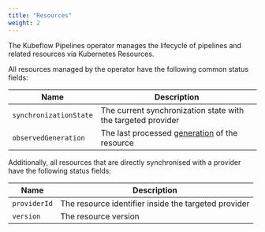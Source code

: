 ```yaml
---
title: "Resources"
weight: 2
---
```


The Kubeflow Pipelines operator manages the lifecycle of pipelines and related resources via Kubernetes Resources.

All resources managed by the operator have the following common status fields:

| Name                   | Description                                                                                                                                     |
| ---------------------- | ----------------------------------------------------------------------------------------------------------------------------------------------- |
| `synchronizationState` | The current synchronization state with the targeted provider                                                                                    |
| `observedGeneration`   | The last processed [generation](https://kubernetes.io/docs/reference/kubernetes-api/common-definitions/object-meta/#ObjectMeta) of the resource |

Additionally, all resources that are directly synchronised with a provider have the following status fields:

| Name         | Description                                          |
| ------------ | ---------------------------------------------------- |
| `providerId` | The resource identifier inside the targeted provider |
| `version`    | The resource version                                 |
